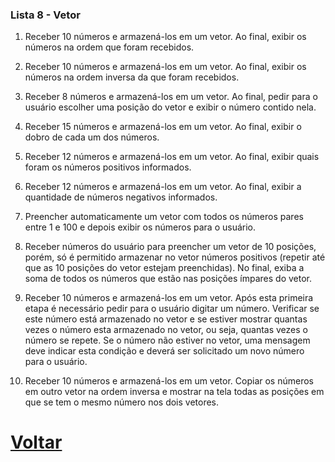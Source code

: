 ### Lista 8 - Vetor

1. ​Receber 10 números e armazená-los em um vetor.
    Ao final, exibir os números na ordem que foram recebidos. 

2. Receber 10 números e armazená-los em um vetor. 
    Ao final, exibir os números na ordem inversa da que foram recebidos. 

3. Receber 8 números e armazená-los em um vetor. 
     Ao final, pedir para o usuário escolher uma posição do vetor e exibir o número contido nela. 

4. Receber 15 números e armazená-los em um vetor. 
    Ao final, exibir o dobro de cada um dos números. 

5. Receber 12 números e armazená-los em um vetor. 
    Ao final, exibir quais foram os números positivos informados. 

6. Receber 12 números e armazená-los em um vetor. 
    Ao final, exibir a quantidade de números negativos informados. 

7. Preencher automaticamente um vetor com todos os números pares entre 1 e 100 e depois exibir os números para o usuário. 

8. Receber números do usuário para preencher um vetor de 10 posições, porém, só é permitido armazenar no vetor números positivos (repetir até que as 10 posições do vetor estejam preenchidas). 
    No final, exiba a soma de todos os números que estão nas posições ímpares do vetor. 

9. Receber 10 números e armazená-los em um vetor. 
    Após esta primeira etapa é necessário pedir para o usuário digitar um número. 
    Verificar se este número está armazenado no vetor e se estiver mostrar quantas vezes o número esta armazenado no vetor, ou seja, quantas vezes o número se repete. 
     Se o número não estiver no vetor, uma mensagem deve indicar esta condição e deverá ser solicitado um novo número para o usuário. 

10. Receber 10 números e armazená-los em um vetor. Copiar os números em outro vetor na ordem inversa e mostrar na tela todas as posições em que se tem o mesmo número nos dois vetores.

# [Voltar](../README.md)